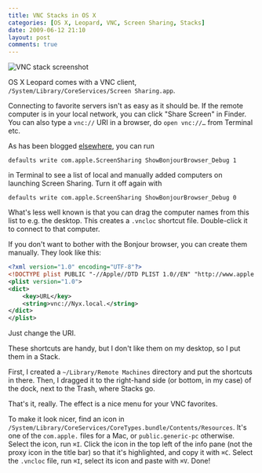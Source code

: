 ```yaml
---
title: VNC Stacks in OS X
categories: [OS X, Leopard, VNC, Screen Sharing, Stacks]
date: 2009-06-12 21:10
layout: post
comments: true
---
```


![VNC stack screenshot](/images/content/2009-06-vnc-stack.png)

OS X Leopard comes with a VNC client, `/System/Library/CoreServices/Screen Sharing.app`.

Connecting to favorite servers isn't as easy as it should be. If the remote computer is in your local network, you can click "Share Screen" in Finder. You can also type a `vnc://` URI in a browser, do `open vnc://…` from Terminal etc.

As has been blogged [elsewhere](http://lifehacker.com/software/remote-control/add-more-functionality-to-leopards-screen-sharing-334759.php), you can run

    defaults write com.apple.ScreenSharing ShowBonjourBrowser_Debug 1

in Terminal to see a list of local and manually added computers on launching Screen Sharing. Turn it off again with

    defaults write com.apple.ScreenSharing ShowBonjourBrowser_Debug 0

What's less well known is that you can drag the computer names from this list to e.g. the desktop. This creates a `.vncloc` shortcut file. Double-click it to connect to that computer.

If you don't want to bother with the Bonjour browser, you can create them manually. They look like this:

``` xml
<?xml version="1.0" encoding="UTF-8"?>
<!DOCTYPE plist PUBLIC "-//Apple//DTD PLIST 1.0//EN" "http://www.apple.com/DTDs/PropertyList-1.0.dtd">
<plist version="1.0">
<dict>
	<key>URL</key>
	<string>vnc://Nyx.local.</string>
</dict>
</plist>
```

Just change the URI.

These shortcuts are handy, but I don't like them on my desktop, so I put them in a Stack.

First, I created a `~/Library/Remote Machines` directory and put the shortcuts in there. Then, I dragged it to the right-hand side (or bottom, in my case) of the dock, next to the Trash, where Stacks go.

That's it, really. The effect is a nice menu for your VNC favorites.

To make it look nicer, find an icon in `/System/Library/CoreServices/CoreTypes.bundle/Contents/Resources`. It's one of the `com.apple.` files for a Mac, or `public.generic-pc` otherwise. Select the icon, run <code class="kb">⌘I</code>. Click the icon in the top left of the info pane (not the proxy icon in the title bar) so that it's highlighted, and copy it with <code class="kb">⌘C</code>. Select the `.vncloc` file, run <code class="kb">⌘I</code>, select its icon and paste with <code class="kb">⌘V</code>. Done!
